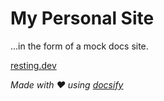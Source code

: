 # My Personal Site

...in the form of a mock docs site. 

[resting.dev](http://www.resting.dev)

*Made with :heart: using [docsify](https://docsify.js.org/)*